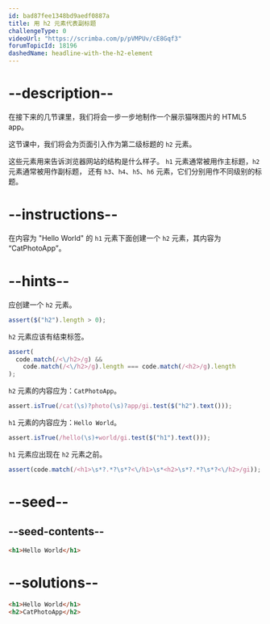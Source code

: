 ```yaml
---
id: bad87fee1348bd9aedf0887a
title: 用 h2 元素代表副标题
challengeType: 0
videoUrl: "https://scrimba.com/p/pVMPUv/cE8Gqf3"
forumTopicId: 18196
dashedName: headline-with-the-h2-element
---
```


# --description--

在接下来的几节课里，我们将会一步一步地制作一个展示猫咪图片的 HTML5 app。

这节课中，我们将会为页面引入作为第二级标题的 `h2` 元素。

这些元素用来告诉浏览器网站的结构是什么样子。 `h1` 元素通常被用作主标题，`h2` 元素通常被用作副标题， 还有 `h3`、`h4`、`h5`、`h6` 元素，它们分别用作不同级别的标题。

# --instructions--

在内容为 "Hello World" 的 `h1` 元素下面创建一个 `h2` 元素，其内容为 “CatPhotoApp”。

# --hints--

应创建一个 `h2` 元素。

```js
assert($("h2").length > 0);
```

`h2` 元素应该有结束标签。

```js
assert(
  code.match(/<\/h2>/g) &&
    code.match(/<\/h2>/g).length === code.match(/<h2>/g).length
);
```

`h2` 元素的内容应为：`CatPhotoApp`。

```js
assert.isTrue(/cat(\s)?photo(\s)?app/gi.test($("h2").text()));
```

`h1` 元素的内容应为：`Hello World`。

```js
assert.isTrue(/hello(\s)+world/gi.test($("h1").text()));
```

`h1` 元素应出现在 `h2` 元素之前。

```js
assert(code.match(/<h1>\s*?.*?\s*?<\/h1>\s*<h2>\s*?.*?\s*?<\/h2>/gi));
```

# --seed--

## --seed-contents--

```html
<h1>Hello World</h1>
```

# --solutions--

```html
<h1>Hello World</h1>
<h2>CatPhotoApp</h2>
```
